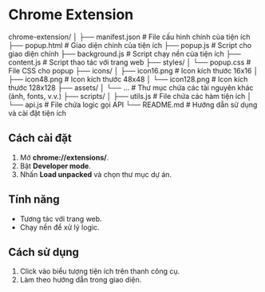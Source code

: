 # Chrome Extension

chrome-extension/
│
├── manifest.json       # File cấu hình chính của tiện ích
├── popup.html          # Giao diện chính của tiện ích
├── popup.js            # Script cho giao diện chính
├── background.js       # Script chạy nền của tiện ích
├── content.js          # Script thao tác với trang web
├── styles/
│   └── popup.css       # File CSS cho popup
├── icons/
│   ├── icon16.png      # Icon kích thước 16x16
│   ├── icon48.png      # Icon kích thước 48x48
│   └── icon128.png     # Icon kích thước 128x128
├── assets/
│   └── ...             # Thư mục chứa các tài nguyên khác (ảnh, fonts, v.v.)
├── scripts/
│   ├── utils.js        # File chứa các hàm tiện ích
│   └── api.js          # File chứa logic gọi API
└── README.md           # Hướng dẫn sử dụng và cài đặt tiện ích


## Cách cài đặt
1. Mở **chrome://extensions/**.
2. Bật **Developer mode**.
3. Nhấn **Load unpacked** và chọn thư mục dự án.

## Tính năng
- Tương tác với trang web.
- Chạy nền để xử lý logic.

## Cách sử dụng
1. Click vào biểu tượng tiện ích trên thanh công cụ.
2. Làm theo hướng dẫn trong giao diện.
